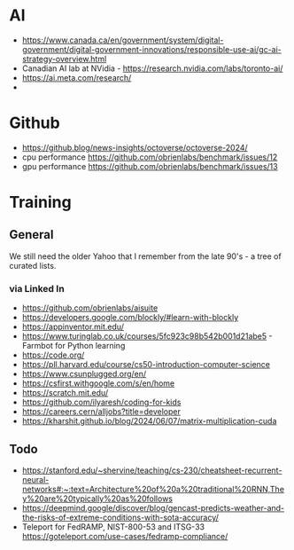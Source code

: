 # AI
- https://www.canada.ca/en/government/system/digital-government/digital-government-innovations/responsible-use-ai/gc-ai-strategy-overview.html
- Canadian AI lab at NVidia - https://research.nvidia.com/labs/toronto-ai/
- https://ai.meta.com/research/
- 
# Github
- https://github.blog/news-insights/octoverse/octoverse-2024/
- cpu performance https://github.com/obrienlabs/benchmark/issues/12
- gpu performance https://github.com/obrienlabs/benchmark/issues/13
# Training
## General
We still need the older Yahoo that I remember from the late 90's - a tree of curated lists.
### via Linked In
- https://github.com/obrienlabs/aisuite
- https://developers.google.com/blockly/#learn-with-blockly
- https://appinventor.mit.edu/
- https://www.turinglab.co.uk/courses/5fc923c98b542b001d21abe5 - Farmbot for Python learning
- https://code.org/
- https://pll.harvard.edu/course/cs50-introduction-computer-science
- https://www.csunplugged.org/en/
- https://csfirst.withgoogle.com/s/en/home
- https://scratch.mit.edu/
- https://github.com/ilyaresh/coding-for-kids
- https://careers.cern/alljobs?title=developer
- https://kharshit.github.io/blog/2024/06/07/matrix-multiplication-cuda

## Todo
- https://stanford.edu/~shervine/teaching/cs-230/cheatsheet-recurrent-neural-networks#:~:text=Architecture%20of%20a%20traditional%20RNN,They%20are%20typically%20as%20follows
- https://deepmind.google/discover/blog/gencast-predicts-weather-and-the-risks-of-extreme-conditions-with-sota-accuracy/
- Teleport for FedRAMP, NIST-800-53 and ITSG-33 https://goteleport.com/use-cases/fedramp-compliance/
